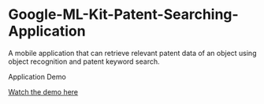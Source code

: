 # Google-ML-Kit-Patent-Searching-Application

A mobile application that can retrieve relevant patent data of an object using object recognition and patent keyword search.

Application Demo

[Watch the demo here](https://youtu.be/zNUEeUqiyDc)
